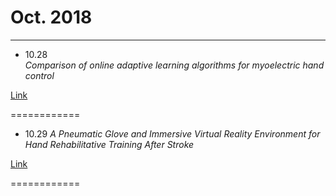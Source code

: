 # Oct. 2018
------------
- 10.28  
*Comparison of online adaptive learning algorithms for myoelectric hand control*

[Link](https://researchportal.port.ac.uk/portal/files/5314992/Comparison_of_Online_Adaptive_Learning_Algorithms.pdf)

============
- 10.29
*A Pneumatic Glove and Immersive Virtual Reality Environment for Hand Rehabilitative Training After Stroke*

[Link](https://www.cs.uic.edu/~kenyon/Conferences/2010.IEEE.TNSRE.PneumGlove.Connelly.pdf)

============

